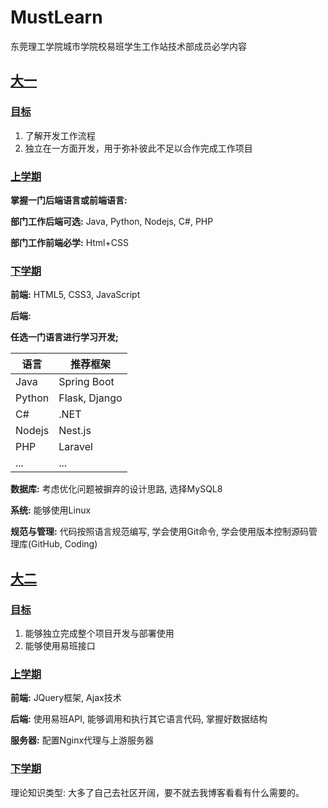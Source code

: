 # MustLearn

东莞理工学院城市学院校易班学生工作站技术部成员必学内容

## [大一](#大一)

### [目标](#目标)

1. 了解开发工作流程
2. 独立在一方面开发，用于弥补彼此不足以合作完成工作项目

### [上学期](#上学期)

**掌握一门后端语言或前端语言:**

**部门工作后端可选:** Java, Python, Nodejs, C#, PHP

**部门工作前端必学:** Html+CSS

### [下学期](#下学期)

**前端:** HTML5, CSS3, JavaScript

**后端:**

**任选一门语言进行学习开发;**

| 语言 | 推荐框架 |
| --- | --- |
| Java | Spring Boot |
| Python | Flask, Django |
| C# | .NET |
| Nodejs | Nest.js |
| PHP | Laravel |
| ... | ... |

**数据库:** 考虑优化问题被摒弃的设计思路, 选择MySQL8

**系统:** 能够使用Linux

**规范与管理:** 代码按照语言规范编写, 学会使用Git命令, 学会使用版本控制源码管理库(GitHub, Coding)

## [大二](#大二)

### [目标](#目标)

1. 能够独立完成整个项目开发与部署使用
2. 能够使用易班接口

### [上学期](#上学期)

**前端:** JQuery框架, Ajax技术

**后端:** 使用易班API, 能够调用和执行其它语言代码, 掌握好数据结构

**服务器:** 配置Nginx代理与上游服务器

### [下学期](#下学期)

理论知识类型: 大多了自己去社区开阔，要不就去我博客看看有什么需要的。

